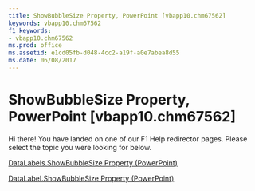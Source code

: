 ```yaml
---
title: ShowBubbleSize Property, PowerPoint [vbapp10.chm67562]
keywords: vbapp10.chm67562
f1_keywords:
- vbapp10.chm67562
ms.prod: office
ms.assetid: e1cd05fb-d048-4cc2-a19f-a0e7abea8d55
ms.date: 06/08/2017
---
```



# ShowBubbleSize Property, PowerPoint [vbapp10.chm67562]

Hi there! You have landed on one of our F1 Help redirector pages. Please select the topic you were looking for below.

[DataLabels.ShowBubbleSize Property (PowerPoint)](http://msdn.microsoft.com/library/78cb2f6f-f13c-9cc6-9842-ba8000273165%28Office.15%29.aspx)

[DataLabel.ShowBubbleSize Property (PowerPoint)](http://msdn.microsoft.com/library/a6bbef53-ff4a-7766-2a6b-f9b5907bebf3%28Office.15%29.aspx)


